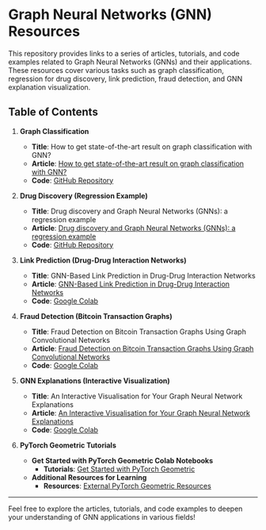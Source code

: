 # Graph Neural Networks (GNN) Resources

This repository provides links to a series of articles, tutorials, and code examples related to Graph Neural Networks (GNNs) and their applications. These resources cover various tasks such as graph classification, regression for drug discovery, link prediction, fraud detection, and GNN explanation visualization.

## Table of Contents

1. **Graph Classification**
   - **Title**: How to get state-of-the-art result on graph classification with GNN?
   - **Article**: [How to get state-of-the-art result on graph classification with GNN?](https://medium.com/@a.r.amouzad.m/how-to-get-state-of-the-art-result-on-graph-classification-with-gnn-73afadff5d49)
   - **Code**: [GitHub Repository](https://github.com/aramiracle/graph_classification_medium?source=post_page-----73afadff5d49--------------------------------)

2. **Drug Discovery (Regression Example)**
   - **Title**: Drug discovery and Graph Neural Networks (GNNs): a regression example
   - **Article**: [Drug discovery and Graph Neural Networks (GNNs): a regression example](https://medium.com/@mulugetas/drug-discovery-and-graph-neural-networks-gnns-a-regression-example-fc738e0f11f3)
   - **Code**: [GitHub Repository](https://github.com/semework/GNNs_drug_discovery_regression)

3. **Link Prediction (Drug-Drug Interaction Networks)**
   - **Title**: GNN-Based Link Prediction in Drug-Drug Interaction Networks
   - **Article**: [GNN-Based Link Prediction in Drug-Drug Interaction Networks](https://medium.com/stanford-cs224w/gnn-based-link-prediction-in-drug-drug-interaction-networks-c0e2136e4a72)
   - **Code**: [Google Colab](https://colab.research.google.com/drive/1b11vKE-O7aEq2Qu7Fh2WY_bCbLSEs3u0?usp=sharing&source=post_page-----c0e2136e4a72--------------------------------)

4. **Fraud Detection (Bitcoin Transaction Graphs)**
   - **Title**: Fraud Detection on Bitcoin Transaction Graphs Using Graph Convolutional Networks
   - **Article**: [Fraud Detection on Bitcoin Transaction Graphs Using Graph Convolutional Networks](https://medium.com/stanford-cs224w/fraud-detection-on-bitcoin-transaction-graphs-using-graph-convolutional-networks-5fc50a903687)
   - **Code**: [Google Colab](https://colab.research.google.com/drive/12sno0SEoWKH5dQj3UxDcvFrSFPabwYX8?usp=sharing)

5. **GNN Explanations (Interactive Visualization)**
   - **Title**: An Interactive Visualisation for Your Graph Neural Network Explanations
   - **Article**: [An Interactive Visualisation for Your Graph Neural Network Explanations](https://towardsdatascience.com/an-interactive-visualisation-for-your-graph-neural-network-explanations-1ac79d8ddd0a)
   - **Code**: [Google Colab](https://colab.research.google.com/drive/16mq3GuAeou7OnukFwBoMZMPEDxjz8k_V)

6. **PyTorch Geometric Tutorials**
   - **Get Started with PyTorch Geometric Colab Notebooks**
     - **Tutorials**: [Get Started with PyTorch Geometric](https://pytorch-geometric.readthedocs.io/en/2.6.0/get_started/colabs.html)
   - **Additional Resources for Learning**
     - **Resources**: [External PyTorch Geometric Resources](https://pytorch-geometric.readthedocs.io/en/2.6.0/external/resources.html)

---

Feel free to explore the articles, tutorials, and code examples to deepen your understanding of GNN applications in various fields!
